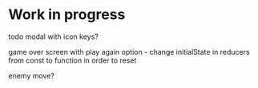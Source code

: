 # Work in progress

todo
modal with icon keys?

game over screen with play again option - change initialState in reducers from const to function in order to reset

enemy move?
